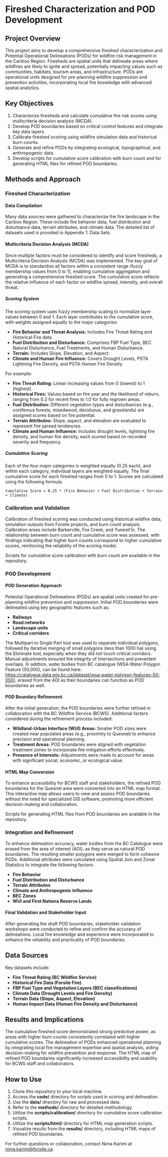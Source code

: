 # Fireshed Characterization and POD Development

## Project Overview
This project aims to develop a comprehensive fireshed characterization and Potential Operational Delineations (PODs) for wildfire risk management in the Cariboo Region. Firesheds are spatial units that delineate areas where wildfires are likely to ignite and spread, potentially impacting values such as communities, habitats, tourism areas, and infrastructure. PODs are operational units designed for pre-planning wildfire suppression and prevention activities, incorporating local fire knowledge with advanced spatial analytics.

## Key Objectives
1. Characterize firesheds and calculate cumulative fire risk scores using multicriteria decision analysis (MCDA).
2. Develop POD boundaries based on critical control features and integrate key data layers.
3. Calibrate fireshed scoring using wildfire simulation data and historical burn counts.
4. Generate and refine PODs by integrating ecological, topographical, and anthropogenic data.
5. Develop scripts for cumulative score calibration with burn count and for generating HTML files for refined POD boundaries.

## Methods and Approach
### Fireshed Characterization
#### Data Compilation
Many data sources were gathered to characterize the fire landscape in the Cariboo Region. These include fire behavior data, fuel distribution and disturbance data, terrain attributes, and climate data. The detailed list of datasets used is provided in Appendix 1: Data Sets.

#### Multicriteria Decision Analysis (MCDA)
Since multiple factors must be considered to identify and score firesheds, a Multicriteria Decision Analysis (MCDA) was implemented. The key goal of MCDA is to standardize all factors within a consistent range (fuzzy membership values from 0 to 1), enabling cumulative aggregation and generating a comprehensive fireshed score. The cumulative score reflects the relative influence of each factor on wildfire spread, intensity, and overall threat.

##### Scoring System
The scoring system uses fuzzy membership scaling to normalize layer values between 0 and 1. Each layer contributes to the cumulative score, with weights assigned equally to the major categories:
- **Fire Behavior and Threat Analysis:** Includes Fire Threat Rating and Historical Fire data.
- **Fuel Distribution and Disturbance:** Comprises FBP Fuel Type, BEC Natural Disturbance, Fuel Treatments, and Human Disturbance.
- **Terrain:** Includes Slope, Elevation, and Aspect.
- **Climate and Human Fire Influence:** Covers Drought Levels, PSTA Lightning Fire Density, and PSTA Human Fire Density.

For example:
- **Fire Threat Rating:** Linear increasing values from 0 (lowest) to 1 (highest).
- **Historical Fires:** Values based on fire year and the likelihood of reburn, ranging from 0.2 for recent fires to 1.0 for fully regrown areas.
- **Fuel Distribution:** Different vegetation types and disturbances (e.g., coniferous forests, mixedwood, deciduous, and grasslands) are assigned scores based on fire potential.
- **Terrain Attributes:** Slope, aspect, and elevation are evaluated to represent fire spread tendencies.
- **Climate and Human Influence:** Includes drought levels, lightning fire density, and human fire density, each scored based on recorded severity and frequency.

##### Cumulative Scoring
Each of the four major categories is weighted equally (0.25 each), and within each category, individual layers are weighted equally. The final cumulative score for each fireshed ranges from 0 to 1. Scores are calculated using the following formula:

```
Cumulative Score = 0.25 * (Fire Behavior + Fuel Distribution + Terrain + Climate)
```

### Calibration and Validation
Calibration of fireshed scoring was conducted using historical wildfire data, simulation outputs from Forsite projects, and burn count analysis. Calibration areas include Barkerville, Fox Creek, and Yunesit’in. The relationship between burn count and cumulative score was assessed, with findings indicating that higher burn counts correspond to higher cumulative scores, reinforcing the reliability of the scoring model.

Scripts for cumulative score calibration with burn count are available in the repository.

### POD Development
#### POD Generation Approach
Potential Operational Delineations (PODs) are spatial units created for pre-planning wildfire prevention and suppression. Initial POD boundaries were delineated using key geographic features such as:
- **Railways**
- **Road networks**
- **Landscape units**
- **Critical corridors**

The Multipart to Single Part tool was used to separate individual polygons, followed by iterative merging of small polygons (less than 1000 ha) using the Eliminate tool, especially when they did not touch critical corridors. Manual adjustments ensured the integrity of intersections and prevented overlaps.
In addtion, water bodies from BC catalogue (WSA-Water Polygon Feature (50,000), can be found here: https://catalogue.data.gov.bc.ca/dataset/wsa-water-polygon-features-50-000), erased from the AOI as their boundaries can function as POD boundaries as well.

#### POD Boundary Refinement
After the initial generation, the POD boundaries were further refined in collaboration with the BC Wildfire Service (BCWS). Additional factors considered during the refinement process included:
- **Wildland-Urban Interface (WUI) Areas:** Smaller POD sizes were created near populated areas (e.g., proximity to Quesnel) to enhance precision and operational planning.
- **Treatment Areas:** POD boundaries were aligned with vegetation treatment zones to incorporate fire mitigation efforts effectively.
- **Presence of Interests:** Adjustments were made to account for areas with significant social, economic, or ecological value.

#### HTML Map Conversion
To enhance accessibility for BCWS staff and stakeholders, the refined POD boundaries for the Quesnel area were converted into an HTML map format. This interactive map allows users to view and assess POD boundaries without the need for specialized GIS software, promoting more efficient decision-making and collaboration.

Scripts for generating HTML files from POD boundaries are available in the repository.

### Integration and Refinement
To enhance delineation accuracy, water bodies from the BC Catalogue were erased from the area of interest (AOI), as they serve as natural POD boundaries. The resulting smaller polygons were merged to form cohesive PODs. Additional attributes were calculated using Spatial Join and Zonal Statistics to integrate the following factors:
- **Fire Behavior**
- **Fuel Distribution and Disturbance**
- **Terrain Attributes**
- **Climate and Anthropogenic Influence**
- **BEC Zones**
- **WUI and First Nations Reserve Lands**

#### Final Validation and Stakeholder Input
After generating the draft POD boundaries, stakeholder validation workshops were conducted to refine and confirm the accuracy of delineations. Local fire knowledge and experience were incorporated to enhance the reliability and practicality of POD boundaries.

## Data Sources
Key datasets include:
- **Fire Threat Rating (BC Wildfire Service)**
- **Historical Fire Data (Forsite Fire)**
- **FBP Fuel Type and Vegetation Layers (BEC classifications)**
- **Climate Data (Drought Levels and Fire Density)**
- **Terrain Data (Slope, Aspect, Elevation)**
- **Human Impact Data (Human Fire Density and Disturbance)**

## Results and Implications
The cumulative fireshed score demonstrated strong predictive power, as areas with higher burn counts consistently correlated with higher cumulative scores. The delineation of PODs enhanced operational planning by integrating local fire management expertise and spatial analysis, aiding decision-making for wildfire prevention and response. The HTML map of refined POD boundaries significantly increased accessibility and usability for BCWS staff and collaborators.

## How to Use
1. Clone this repository to your local machine.
2. Access the **code/** directory for scripts used in scoring and delineation.
3. Use the **data/** directory for raw and processed data.
4. Refer to the **methods/** directory for detailed methodology.
5. Utilize the **scripts/calibration/** directory for cumulative score calibration scripts.
6. Utilize the **scripts/html/** directory for HTML map generation scripts.
7. Visualize results from the **results/** directory, including HTML maps of refined POD boundaries.

For further questions or collaboration, contact Nima Karimi at nima.karimi@forsite.ca.

